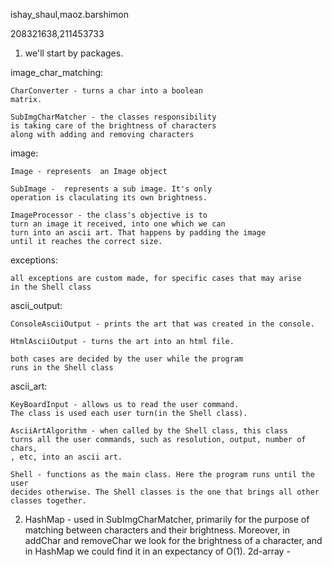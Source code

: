 ishay_shaul,maoz.barshimon

208321638,211453733


1) we'll start by packages.

image_char_matching:

    CharConverter - turns a char into a boolean
    matrix.
    
    SubImgCharMatcher - the classes responsibility
    is taking care of the brightness of characters
    along with adding and removing characters

image:

    Image - represents  an Image object

    SubImage -  represents a sub image. It's only
    operation is claculating its own brightness.

    ImageProcessor - the class's objective is to
    turn an image it received, into one which we can 
    turn into an ascii art. That happens by padding the image
    until it reaches the correct size.

exceptions:

    all exceptions are custom made, for specific cases that may arise
    in the Shell class

ascii_output:

    ConsoleAsciiOutput - prints the art that was created in the console.
    
    HtmlAsciiOutput - turns the art into an html file.

    both cases are decided by the user while the program
    runs in the Shell class

ascii_art:

    KeyBoardInput - allows us to read the user command.
    The class is used each user turn(in the Shell class).

    AsciiArtAlgorithm - when called by the Shell class, this class
    turns all the user commands, such as resolution, output, number of chars,
    , etc, into an ascii art.

    Shell - functions as the main class. Here the program runs until the user
    decides otherwise. The Shell classes is the one that brings all other
    classes together.

2)
    HashMap - used in SubImgCharMatcher, primarily for the purpose of matching
    between characters and their brightness. Moreover, in addChar and removeChar
    we look for the brightness of a character, and in HashMap we could find it in 
    an expectancy of O(1).
    2d-array - 